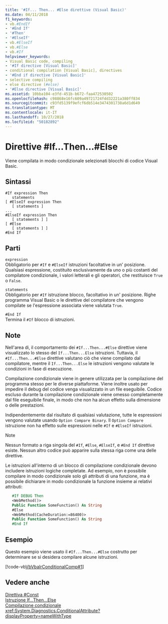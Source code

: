 ```yaml
---
title: '#If... Then... #Else direttive (Visual Basic)'
ms.date: 04/11/2018
f1_keywords:
- vb.#EndIf
- '#End If'
- '#Then'
- '#ElseIf'
- vb.#ElseIf
- vb.#Else
- vb.#If
helpviewer_keywords:
- Visual Basic code, compiling
- '#If directive [Visual Basic]'
- conditional compilation [Visual Basic], directives
- '#End if directive [Visual Basic]'
- selective compiling
- else directive (#else)
- '#Else directive [Visual Basic]'
ms.assetid: 10bba104-e3fd-451b-b672-faa472530502
ms.openlocfilehash: c98868e16fc609a49721724fdd32221a380ff834
ms.sourcegitcommit: c93fd5139f9efcf6db514e3474301738a6d1d649
ms.translationtype: MT
ms.contentlocale: it-IT
ms.lasthandoff: 10/27/2018
ms.locfileid: "50182892"
---
```

# <a name="ifthenelse-directives"></a>Direttive #If...Then...#Else
Viene compilata in modo condizionale selezionati blocchi di codice Visual Basic.  
  
## <a name="syntax"></a>Sintassi  
  
```  
#If expression Then  
   statements  
[ #ElseIf expression Then  
   [ statements ]  
...  
#ElseIf expression Then  
   [ statements ] ]  
[ #Else  
   [ statements ] ]  
#End If  
```  
  
## <a name="parts"></a>Parti  
 `expression`  
 Obbligatorio per `#If` e `#ElseIf` istruzioni facoltative in un' posizione. Qualsiasi espressione, costituito esclusivamente da uno o più costanti del compilatore condizionale, i valori letterali e gli operatori, che restituisce `True` o `False`.  
  
 `statements`  
 Obbligatorio per `#If` istruzione blocco, facoltativo in un' posizione. Righe programma Visual Basic o le direttive del compilatore che vengono compilate se l'espressione associata viene valutata `True`.  
  
 `#End If`  
 Termina il `#If` blocco di istruzioni.  
  
## <a name="remarks"></a>Note  
 Nell'area di, il comportamento dei `#If...Then...#Else` direttive viene visualizzato lo stesso del `If...Then...Else` istruzioni. Tuttavia, il `#If...Then...#Else` direttive valutano ciò che viene compilato dal compilatore, mentre il `If...Then...Else` le istruzioni vengono valutate le condizioni in fase di esecuzione.  
  
 Compilazione condizionale viene in genere utilizzata per la compilazione del programma stesso per le diverse piattaforme. Viene inoltre usato per impedire il debug del codice venga visualizzato in un file eseguibile. Codice escluso durante la compilazione condizionale viene omesso completamente dal file eseguibile finale, in modo che non ha alcun effetto sulla dimensione o delle prestazioni.  
  
 Indipendentemente dal risultato di qualsiasi valutazione, tutte le espressioni vengono valutate usando `Option Compare Binary`. Il `Option Compare` istruzione non ha effetto sulle espressioni nelle `#If` e `#ElseIf` istruzioni.  
  
> [!NOTE]
>  Nessun formato a riga singola del `#If`, `#Else`, `#ElseIf`, e `#End If` direttive esiste. Nessun altro codice può apparire sulla stessa riga come una delle direttive. 

Le istruzioni all'interno di un blocco di compilazione condizionale devono includere istruzioni logiche completate. Ad esempio, non è possibile compilare in modo condizionale solo gli attributi di una funzione, ma è possibile dichiarare in modo condizionale la funzione insieme ai relativi attributi:

```vb
   #If DEBUG Then
   <WebMethod()>
   Public Function SomeFunction() As String
   #Else
   <WebMethod(CacheDuration:=86400)>
   Public Function SomeFunction() As String
   #End If
```

## <a name="example"></a>Esempio
 Questo esempio viene usato il `#If...Then...#Else` costrutto per determinare se si desidera compilare alcune istruzioni.  
  
 [!code-vb[VbVbalrConditionalComp#1](../../../visual-basic/language-reference/directives/codesnippet/VisualBasic/if-then-else-directives_1.vb)]  
  
## <a name="see-also"></a>Vedere anche  
[Direttiva #Const](../../../visual-basic/language-reference/directives/const-directive.md)  
[Istruzione If...Then...Else](../../../visual-basic/language-reference/statements/if-then-else-statement.md)  
[Compilazione condizionale](../../../visual-basic/programming-guide/program-structure/conditional-compilation.md)   
<xref:System.Diagnostics.ConditionalAttribute?displayProperty=nameWithType>   


